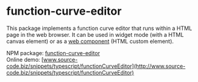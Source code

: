 # function-curve-editor

This package implements a function curve editor that runs within a HTML page in the web browser.
It can be used in widget mode (with a HTML canvas element) or as a [web component](https://en.wikipedia.org/wiki/Web_Components) (HTML custom element).

NPM package: [function-curve-editor](https://www.npmjs.com/package/function-curve-editor)<br>
Online demo: [www.source-code.biz/snippets/typescript/functionCurveEditor](http://www.source-code.biz/snippets/typescript/functionCurveEditor)
